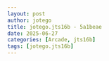 ```yaml
---
layout: post
author: jotego
title: jotego.jts16b - 5a1beae
date: 2025-06-27
categories: [Arcade, jts16b]
tags: [jotego.jts16b]
---
```


